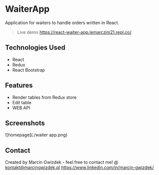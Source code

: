 # WaiterApp
Application for waiters to handle orders written in React.
> Live demo https://react-waiter-app.lemarczini21.repl.co/.


## Technologies Used
- React
- Redux
- React Bootstrap


## Features
- Render tables from Redux store
- Edit table
- WEB API


## Screenshots
![homepage](./waiter app.png)


## Contact
Created by Marcin Gwizdek - feel free to contact me!
@ kontakt@marcingwizdek.pl
https://www.linkedin.com/in/marcin-gwizdek/
